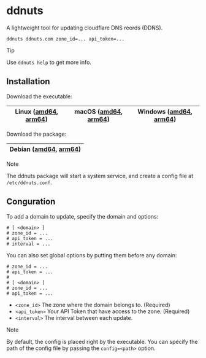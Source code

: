 # ddnuts

A lightweight tool for updating cloudflare DNS reords (DDNS).

```
ddnuts ddnuts.com zone_id=... api_token=...
```

> [!TIP]
> Use `ddnuts help` to get more info.

## Installation

Download the executable:

| Linux ([amd64](https://github.com/LmanTW/ddnuts/releases/latest/download/ddnuts-linux-amd64), [arm64](https://github.com/LmanTW/ddnuts/releases/latest/download/ddnuts-linux-arm64)) | macOS ([amd64](https://github.com/LmanTW/ddnuts/releases/latest/download/ddnuts-macos-amd64), [arm64](https://github.com/LmanTW/ddnuts/releases/latest/download/ddnuts-macos-amd64)) | Windows ([amd64](https://github.com/LmanTW/ddnuts/releases/latest/download/ddnuts-windows-amd64.exe), [arm64](https://github.com/LmanTW/ddnuts/releases/latest/download/ddnuts-windows-amd64.exe)) |
| ------------------------------------------------------------------------------------------------------------------------------------------------------------------------------------ | ------------------------------------------------------------------------------------------------------------------------------------------------------------------------------------ | -------------------------------------------------------------------------------------------------------------------------------------------------------------------------------------------------- |

Download the package:

| Debian ([amd64](https://github.com/LmanTW/ddnuts/releases/latest/download/ddnuts-linux-amd64.deb), [arm64](https://github.com/LmanTW/ddnuts/releases/latest/download/ddnuts-linux-arm64.deb)) |
| --------------------------------------------------------------------------------------------------------------------------------------------------------------------------------------------- |

> [!NOTE]
> The ddnuts package will start a system service, and create a config file at `/etc/ddnuts.conf`.

## Conguration

To add a domain to update, specify the domain and options:

```
# [ <domain> ]
# zone_id = ...
# api_token = ...
# interval = ...
```

You can also set global options by putting them before any domain:

```
# zone_id = ...
# api_token = ...
#
# [ <domain> ]
# zone_id = ...
# api_token = ...
```

- `<zone_id>` The zone where the domain belongs to. (Required)
- `<api_token>` Your API Token that have access to the zone. (Required)
- `<interval>` The interval between each update.

> [!NOTE]
> By default, the config is placed right by the executable. You can specify the path of the config file by passing the `config=<path>` option.
